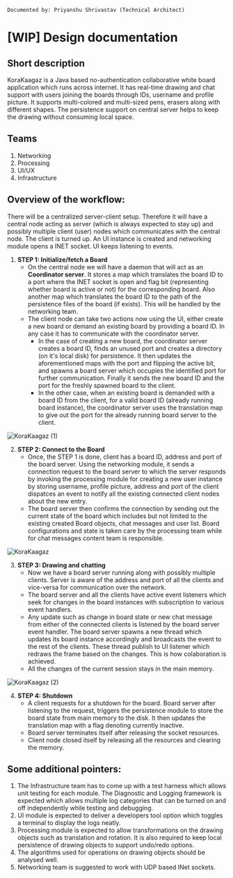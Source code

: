 `Documented by: Priyanshu Shrivastav (Technical Architect)`

# [WIP] Design documentation
## Short description
KoraKaagaz is a Java based no-authentication collaborative white board 
application which runs across internet. It has real-time drawing and chat support 
with users joining the boards through IDs, username and profile picture. It supports
multi-colored   and multi-sized pens, erasers along with different shapes. The persistence 
support on central server helps to keep the drawing without consuming local space.

## Teams
1. Networking
2. Processing
3. UI/UX
4. Infrastructure

## Overview of the workflow:
There will be a centralized server-client setup.
Therefore it will have a central node acting as server (which is always expected
to stay up) and possibly multiple client (user) nodes which communicates with the
central node.
The client is turned up. An UI instance is created and networking module opens a
INET socket. UI keeps listening to events.

1. **STEP 1: Initialize/fetch a Board**
    - On the central node we will have a daemon that will act as an
        **Coordinator server**. It stores a map which translates the board ID to
        a port where the INET socket is open and flag bit (representing whether
        board is active or not) for the corresponding board. Also another map
        which translates the board ID to the path of the persistence files of the
        board (if exists). This will be handled by the networking team.
    - The client node can take two actions now using the UI, either create a
        new board or demand an existing board by providing a board ID. In any
        case it has to communicate with the coordinator server.
        - In the case of creating a new board, the coordinator server creates a
            board ID, finds an unused port and creates a directory (on it's local
            disk) for persistence. It then updates the aforementioned maps with
            the port and flipping the active bit, and spawns
            a board server which occupies the identified port for further
            communication. Finally it sends the new board ID and the port for the
            freshly spawned board to the client.
        - In the other case, when an existing board is demanded with a board ID
            from the client, for a valid board ID (already running board
            instance), the coordinator server uses the translation map to give
            out the port for the already running board server to the client.

![KoraKaagaz (1)](https://user-images.githubusercontent.com/34399448/92733643-7792af80-f395-11ea-845d-04ad50ce3f17.png)

2. **STEP 2: Connect to the Board**
   - Once, the STEP 1 is done, client has a board ID, address and port of the board
       server. Using the networking module, it sends a connection request to the
       board server to which the server responds by invoking the processing module
       for creating a new user instance by storing username, profile picture,
       address and port of the client dispatces an event to notify all the existing
       connected client nodes about the new entry.
   - The board server then confirms the connection by sending out the current
       state of the board which includes but not limited to the existing created
       Board objects, chat messages and user list. Board configurations and
       state is taken care by the processing team while for chat messages
       content team is responsible.
       
![KoraKaagaz](https://user-images.githubusercontent.com/34399448/92733637-76618280-f395-11ea-8b07-ffac60f19268.png)

3. **STEP 3: Drawing and chatting**
   - Now we have a board server running along with possibly multiple clients.
       Server is aware of the address and port of all the clients and vice-versa
       for communication over the network.
   - The board server and all the clients have active event listeners which
       seek for changes in the board instances with subscription to various event
       handlers.
   - Any update such as change in board state or new chat message from either of
       the connected clients is listened by the board server event handler.
       The board server spawns a new thread which updates its board instance
       accordingly and broadcasts the event to the rest of the clients. These
       thread publish to UI listener which redraws the frame based on the
       changes. This is how colaboration is achieved.
   - All the changes of the current session stays in the main memory.
   
![KoraKaagaz (2)](https://user-images.githubusercontent.com/34399448/92733647-782b4600-f395-11ea-8a7b-9c1ce69b2785.png)

4. **STEP 4: Shutdown**
   - A client requests for a shutdown for the board. Board server after
       listening to the request, triggers the persistence module to store the
       board state from main memory to the disk. It then updates the translation
       map with a flag denoting currently inactive.
   - Board server terminates itself after releasing the socket resources.
   - Client node closed itself by releasing all the resources and clearing the memory.

## Some additional pointers:
1) The Infrastructure team has to come up with a test harness which allows unit testing for each module. The 
Diagnostic and Logging framework is expected which allows multiple log categories that can be turned on and off 
independently while testing and debugging. 
2) UI module is expected to deliver a developers tool option which toggles a terminal to display the logs neatly.
3) Processing module is expected to allow transformations on the drawing objects such as translation and rotation.
 It is also required to keep local persistence of drawing objects to support undo/redo options.
4) The algorithms used for operations on drawing objects should be analysed well.
5) Networking team is suggested to work with UDP based INet sockets.  
